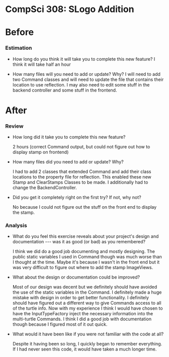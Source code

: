 CompSci 308: SLogo Addition
===

# Before

### Estimation

 * How long do you think it will take you to complete this new feature?
    I think it will take half an hour

 * How many files will you need to add or update? Why?
    I will need to add two Command classes and will need to update the file that contains their location to use reflection.
    I may also need to edit some stuff in the backend controller and some stuff in the frontend.


# After

### Review

 * How long did it take you to complete this new feature?
 
    2 hours (correct Command output, but could not figure out how to display stamp on frontend)

 * How many files did you need to add or update? Why?
 
    I had to add 2 classes that extended Command and add their class locations to the property file for reflection. This enabled
    these new Stamp and ClearStamps Classes to be made. I additionally had to change the BackendController.
    
 * Did you get it completely right on the first try? If not, why not?
 
    No because I could not figure out the stuff on the front end to display the stamp.

### Analysis

 * What do you feel this exercise reveals about your project's design and documentation --- was it as good (or bad) as you remembered?
  
    I think we did do a good job documenting and mostly designing. The public static variables I used in Command though 
    was much worse than I thought at the time. Maybe it's because I wasn't in the front end but it was very difficult to 
    figure out where to add the stamp ImageViews.


 * What about the design or documentation could be improved?
 
    Most of our design was decent but we definitely should have avoided the use of the static variables in the Command. 
    I definitely made a huge mistake with design in order to get better functionality. I 
    definitely should have figured out a different way to give Commands access to all of the turtle info. Now with my 
    experience I think I would have chosen to have the InputTypeFactory inject the necessary information into the
    multi-turtle Commands. I think I did a good job with documentation though because I figured most of it out quick. 

 * What would it have been like if you were not familiar with the code at all?
 
    Despite it having been so long, I quickly began to remember everything. If I had never seen this code, it would have
    taken a much longer time.